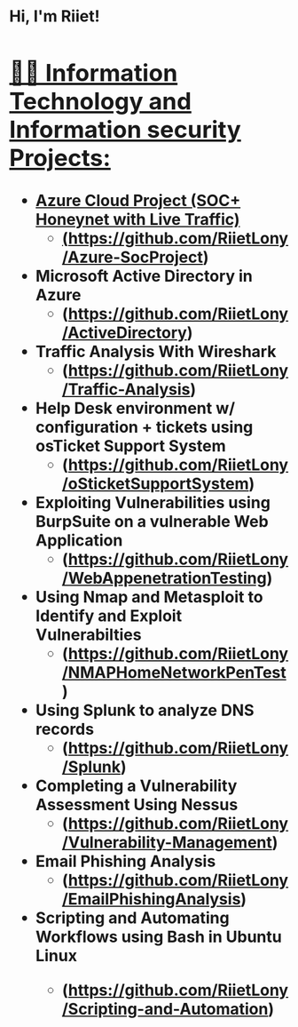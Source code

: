 
<h1>Hi, I'm Riiet!  <a href="(https://www.linkedin.com/in/riiet-lony-951a9716a/)/">

<h2>👨‍💻 Information Technology and Information security Projects:</h2>

- <b>Azure Cloud Project (SOC+ Honeynet with Live Traffic) </b>
  - (https://github.com/RiietLony/Azure-SocProject)
- <b>Microsoft Active Directory in Azure</b>
  - (https://github.com/RiietLony/ActiveDirectory)
- <b>Traffic Analysis With Wireshark</b>
  -  (https://github.com/RiietLony/Traffic-Analysis)
- <b>Help Desk environment w/ configuration + tickets using osTicket Support System</b>
  - (https://github.com/RiietLony/oSticketSupportSystem)
- <b>Exploiting Vulnerabilities using BurpSuite on a vulnerable Web Application</b>
     - (https://github.com/RiietLony/WebAppenetrationTesting)
- <b>Using Nmap and Metasploit to Identify and Exploit Vulnerabilties</b>
     - (https://github.com/RiietLony/NMAPHomeNetworkPenTest)
-  <b>Using Splunk to analyze DNS records  </b>
     - (https://github.com/RiietLony/Splunk)
- <b> Completing a Vulnerability Assessment Using Nessus  </b>
     - (https://github.com/RiietLony/Vulnerability-Management)
- <b> Email Phishing Analysis </b>
     - (https://github.com/RiietLony/EmailPhishingAnalysis)
 - <b> Scripting and Automating Workflows using Bash in Ubuntu Linux
      - (https://github.com/RiietLony/Scripting-and-Automation)

  

